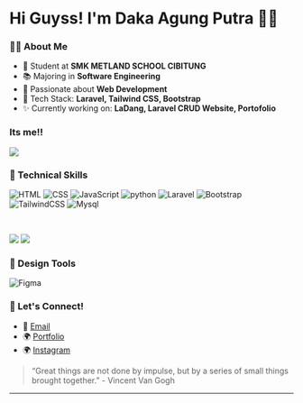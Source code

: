 # Hi Guyss! I'm Daka Agung Putra 🙋‍♂️

### 👨‍💻 About Me
- 🏫 Student at **SMK METLAND SCHOOL CIBITUNG**
- 📚 Majoring in **Software Engineering**
- 💎 Passionate about **Web Development**
- 🔧 Tech Stack: **Laravel, Tailwind CSS, Bootstrap**
- ✨ Currently working on: **LaDang, Laravel CRUD Website, Portofolio**

### Its me!!
<img src="https://github.com/putrawebdev/putrawebdev-info/blob/c1b654580ce699a8c31109db97605321e326028e/Daka.jpg" >

### 💼 Technical Skills
![HTML](https://img.shields.io/badge/HTML-239120?style=for-the-badge&logo=html5&logoColor=white)
![CSS](https://img.shields.io/badge/CSS-239120?&style=for-the-badge&logo=css3&logoColor=white)
![JavaScript](https://shields.io/badge/JavaScript-F7DF1E?logo=JavaScript&logoColor=000&style=flat-square)
![python](https://img.shields.io/badge/Python-14354C?style=for-the-badge&logo=python&logoColor=white)
![Laravel](https://img.shields.io/badge/Laravel-F55247?style=for-the-badge&logo=laravel&logoColor=white)
![Bootstrap](https://img.shields.io/badge/Bootstrap-563D7C?style=for-the-badge&logo=bootstrap&logoColor=white)
![TailwindCSS](https://img.shields.io/badge/TailwindCSS-38B2AC?style=for-the-badge&logo=tailwind-css&logoColor=white)
![Mysql](https://img.shields.io/badge/MySQL-4479A1?style=for-the-badge&logo=mysql&logoColor=white)

</br>

![](https://img.shields.io/badge/Tools-Git-informational?style=flat&logo=Git&color=F05032)
![](https://img.shields.io/badge/Tools-GitHub-informational?style=flat&logo=GitHub&color=181717)


### 🎨 Design Tools
![Figma](https://img.shields.io/badge/Figma-F24E1E?style=for-the-badge&logo=figma&logoColor=white)

### 👥 Let's Connect!
- 💌 [Email](dakaagungputra@gmail.com)
- 🌍 [Portfolio](https://putrawebdev.github.io/portofoliodaka/)
- 🌍 [Instagram](https://www.instagram.com/putraaactr_/)

> “Great things are not done by impulse, but by a series of small things brought together.” - Vincent Van Gogh

---

